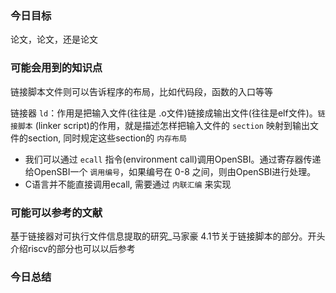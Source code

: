 ### 今日目标

论文，论文，还是论文

### 可能会用到的知识点

链接脚本文件则可以告诉程序的布局，比如代码段，函数的入口等等

链接器 `ld`：作用是把输入文件(往往是 .o文件)链接成输出文件(往往是elf文件)。`链接脚本` (linker script)的作用，就是描述怎样把输入文件的 `section` 映射到输出文件的section, 同时规定这些section的 `内存布局`

* 我们可以通过 `ecall` 指令(environment call)调用OpenSBI。通过寄存器传递给OpenSBI一个 `调用编号`，如果编号在 0-8 之间，则由OpenSBI进行处理。
* C语言并不能直接调用ecall, 需要通过 `内联汇编` 来实现


### 可能可以参考的文献

基于链接器对可执行文件信息提取的研究_马家豪 4.1节关于链接脚本的部分。开头介绍riscv的部分也可以以后参考


### 今日总结